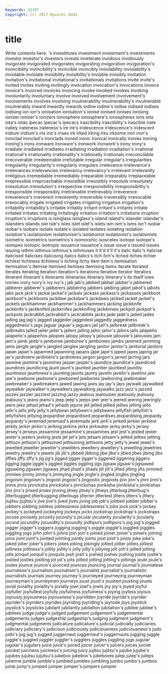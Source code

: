 ```yaml
---
Keywords: 31207 
Copyright: (C) 2017 Ryuichi Ueda
---
```


# title

Write contents here.
's investitures investment investment's investments investor
investor's investors invests inveterate invidious invidiously invigorate invigorated invigorates invigorating
invigoration invigoration's invincibility invincibility's invincible invincibly inviolability inviolability's inviolable inviolate
invisibility invisibility's invisible invisibly invitation invitation's invitational invitational's invitationals invitations
invite invite's invited invites inviting invitingly invocation invocation's invocations invoice
invoice's invoiced invoices invoicing invoke invoked invokes invoking involuntarily involuntary
involve involved involvement involvement's involvements involves involving invulnerability invulnerability's invulnerable
invulnerably inward inwardly inwards iodine iodine's iodise iodised iodises iodising
ion ion's ionisation ionisation's ionise ionised ionises ionising ionizer ionizer's
ionizers ionosphere ionosphere's ionospheres ions iota iota's iotas ipecac ipecac's
ipecacs irascibility irascibility's irascible irate irately irateness irateness's ire ire's
iridescence iridescence's iridescent iridium iridium's iris iris's irises irk irked
irking irks irksome iron iron's ironclad ironclad's ironclads ironed ironic
ironical ironically ironies ironing ironing's irons ironware ironware's ironwork ironwork's
irony irony's irradiate irradiated irradiates irradiating irradiation irradiation's irrational irrational's
irrationality irrationality's irrationally irrationals irreconcilable irrecoverable irredeemable irrefutable irregular irregular's
irregularities irregularity irregularity's irregularly irregulars irrelevance irrelevance's irrelevances irrelevancies irrelevancy
irrelevancy's irrelevant irrelevantly irreligious irremediable irremediably irreparable irreparably irreplaceable irrepressible
irreproachable irresistible irresistibly irresolute irresolutely irresolution irresolution's irrespective irresponsibility irresponsibility's
irresponsible irresponsibly irretrievable irretrievably irreverence irreverence's irreverent irreverently irreversible irreversibly
irrevocable irrevocably irrigate irrigated irrigates irrigating irrigation irrigation's irritability irritability's
irritable irritably irritant irritant's irritants irritate irritated irritates irritating irritatingly
irritation irritation's irritations irruption irruption's irruptions is isinglass isinglass's island
island's islander islander's islanders islands isle isle's isles islet islet's
islets ism ism's isms isn't isobar isobar's isobars isolate isolate's
isolated isolates isolating isolation isolation's isolationism isolationism's isolationist isolationist's isolationists
isometric isometrics isometrics's isomorphic isosceles isotope isotope's isotopes isotopic isotropic
issuance issuance's issue issue's issued issues issuing isthmi isthmus isthmus's
isthmuses it it'd it'll it's italic italic's italicise italicised italicises
italicising italics italics's itch itch's itched itches itchier itchiest itchiness
itchiness's itching itchy item item's itemisation itemisation's itemise itemised itemises
itemising items iterate iterated iterates iterating iteration iteration's iterations iterative
iterator iterators itinerant itinerant's itinerants itineraries itinerary itinerary's its itself
ivies ivories ivory ivory's ivy ivy's j jab jab's jabbed
jabber jabber's jabbered jabberer jabberer's jabberers jabbering jabbers jabbing jabot
jabot's jabots jabs jack jack's jackal jackal's jackals jackass jackass's
jackasses jackboot jackboot's jackboots jackdaw jackdaw's jackdaws jacked jacket jacket's
jackets jackhammer jackhammer's jackhammers jacking jackknife jackknife's jackknifed jackknifes jackknifing
jackknives jackpot jackpot's jackpots jackrabbit jackrabbit's jackrabbits jacks jade jade's
jaded jades jading jag jag's jagged jaggeder jaggedest jaggedly jaggedness
jaggedness's jags jaguar jaguar's jaguars jail jail's jailbreak jailbreak's jailbreaks
jailed jailer jailer's jailers jailing jailor jailor's jailors jails jalapeño
jalapeño's jalapeños jalopies jalopy jalopy's jalousie jalousie's jalousies jam jam's
jamb jamb's jamboree jamboree's jamborees jambs jammed jamming jams jangle
jangle's jangled jangles jangling janitor janitor's janitorial janitors japan japan's
japanned japanning japans jape jape's japed japes japing jar jar's
jardinière jardinière's jardinières jargon jargon's jarred jarring jars jasmine jasmine's
jasmines jasper jasper's jaundice jaundice's jaundiced jaundices jaundicing jaunt jaunt's
jaunted jauntier jauntiest jauntily jauntiness jauntiness's jaunting jaunts jaunty javelin
javelin's javelins jaw jaw's jawbone jawbone's jawboned jawbones jawboning jawbreaker
jawbreaker's jawbreakers jawed jawing jaws jay jay's jays jaywalk jaywalked
jaywalker jaywalker's jaywalkers jaywalking jaywalks jazz jazz's jazzed jazzes jazzier
jazziest jazzing jazzy jealous jealousies jealously jealousy jealousy's jeans jeans's
jeep jeep's jeeps jeer jeer's jeered jeering jeeringly jeers jeez
jehad jehad's jehads jejune jell jelled jellied jellies jelling jello
jello's jells jelly jelly's jellybean jellybean's jellybeans jellyfish jellyfish's jellyfishes
jellying jeopardise jeopardised jeopardises jeopardising jeopardy jeopardy's jeremiad jeremiad's jeremiads
jerk jerk's jerked jerkier jerkiest jerkily jerkin jerkin's jerking jerkins
jerks jerkwater jerky jerky's jersey jersey's jerseys jessamine jessamine's jessamines
jest jest's jested jester jester's jesters jesting jests jet jet's
jets jetsam jetsam's jetted jetties jetting jettison jettison's jettisoned jettisoning
jettisons jetty jetty's jewel jewel's jewelled jeweller jeweller's jewellers jewellery
jewellery's jewelling jewelries jewelry jewelry's jewels jib jib's jibbed jibbing
jibe jibe's jibed jibes jibing jibs jiffies jiffy jiffy's jig
jig's jigged jigger jigger's jiggered jiggering jiggers jigging jiggle jiggle's
jiggled jiggles jiggling jigs jigsaw jigsaw's jigsawed jigsawing jigsawn jigsaws
jihad jihad's jihads jilt jilt's jilted jilting jilts jimmied jimmies
jimmy jimmy's jimmying jingle jingle's jingled jingles jingling jingoism jingoism's
jingoist jingoist's jingoistic jingoists jinn jinn's jinni jinni's jinnis jinns
jinricksha jinricksha's jinrickshas jinrikisha jinrikisha's jinrikishas jinx jinx's jinxed jinxes
jinxing jitney jitney's jitneys jitterbug jitterbug's jitterbugged jitterbugging jitterbugs jitterier
jitteriest jitters jitters's jittery jiujitsu jiujitsu's jive jive's jived jives
jiving job job's jobbed jobber jobber's jobbers jobbing jobless joblessness
joblessness's jobs jock jock's jockey jockey's jockeyed jockeying jockeys jocks
jockstrap jockstrap's jockstraps jocose jocosely jocosity jocosity's jocular jocularity jocularity's
jocularly jocund jocundity jocundity's jocundly jodhpurs jodhpurs's jog jog's jogged
jogger jogger's joggers jogging jogging's joggle joggle's joggled joggles joggling
jogs john john's johns join join's joined joiner joiner's joiners
joining joins joint joint's jointed jointing jointly joints joist joist's
joists joke joke's joked joker joker's jokers jokes joking jokingly
jollied jollier jollies jolliest jolliness jolliness's jollity jollity's jolly jolly's
jollying jolt jolt's jolted jolting jolts jonquil jonquil's jonquils josh
josh's joshed joshes joshing jostle jostle's jostled jostles jostling jot
jot's jots jotted jotting jotting's jottings joule joule's joules jounce
jounce's jounced jounces jouncing journal journal's journalese journalese's journalism journalism's
journalist journalist's journalistic journalists journals journey journey's journeyed journeying journeyman
journeyman's journeymen journeys joust joust's jousted jousting jousts jovial joviality
joviality's jovially jowl jowl's jowls joy joy's joyed joyful joyfuller
joyfullest joyfully joyfulness joyfulness's joying joyless joyous joyously joyousness joyousness's
joyridden joyride joyride's joyrider joyrider's joyriders joyrides joyriding joyriding's joyrode
joys joystick joystick's joysticks jubilant jubilantly jubilation jubilation's jubilee jubilee's
jubilees judge judge's judged judgement judgement's judgemental judgements judges judgeship
judgeship's judging judgment judgment's judgmental judgments judicature judicature's judicial judicially
judiciaries judiciary judiciary's judicious judiciously judiciousness judiciousness's judo judo's jug
jug's jugged juggernaut juggernaut's juggernauts jugging juggle juggle's juggled juggler
juggler's jugglers juggles juggling jugs jugular jugular's jugulars juice juice's
juiced juicer juicer's juicers juices juicier juiciest juiciness juiciness's juicing
juicy jujitsu jujitsu's jujube jujube's jujubes jujutsu jujutsu's jukebox jukebox's
jukeboxes julep julep's juleps julienne jumble jumble's jumbled jumbles jumbling
jumbo jumbo's jumbos jump jump's jumped jumper jumper's jumpers jumpier
